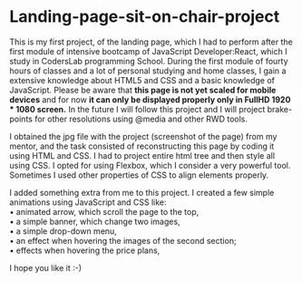# Landing-page-sit-on-chair-project
This is my first project, of the landing page, which I had to perform after the first module of intensive bootcamp of JavaScript Developer:React, which I study in CodersLab programming School. During the first module of fourty hours of classes and a lot of personal studying and home classes, I gain a extensive knowledge about HTML5 and CSS and a basic knowledge of JavaScript. Please be aware that <b>this page is not yet scaled for mobile devices</b> and for now <b>it can only be displayed properly only in FullHD 1920 * 1080 screen.</b> In the future I will follow this project and I will project brake-points for other resolutions using @media and other RWD tools.

I obtained the jpg file with the project (screenshot of the page) from my mentor, and the task consisted of reconstructing this page by coding it using HTML and CSS. I had to project entire html tree and then style all using CSS. I opted for using Flexbox, which I consider a very powerful tool. Sometimes I used other properties of CSS to align elements properly.

I added something extra from me to this project. I created a few simple animations using JavaScript and CSS like:<br>
    • animated arrow, which scroll the page to the top,<br>
    • a simple banner, which change two images,<br>
    • a simple drop-down menu,<br>
    • an effect when hovering the images of the second section;<br>
    • effects when hovering the price plans,<br>


I hope you like it :-)
